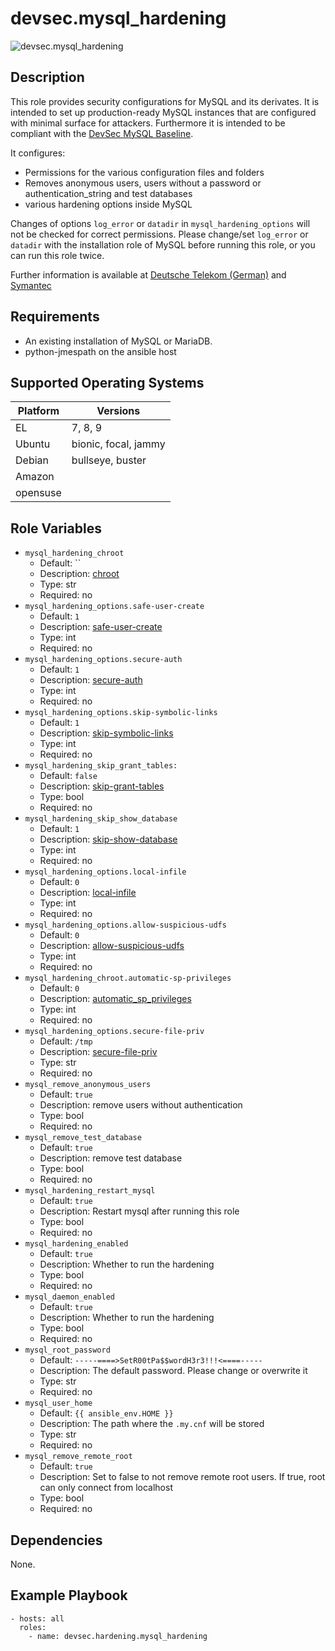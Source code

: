 # devsec.mysql_hardening

![devsec.mysql_hardening](https://github.com/dev-sec/ansible-collection-hardening/workflows/devsec.mysql_hardening/badge.svg)

## Description

This role provides security configurations for MySQL and its derivates. It is intended to set up production-ready MySQL instances that are configured with minimal surface for attackers. Furthermore it is intended to be compliant with the [DevSec MySQL Baseline](https://github.com/dev-sec/mysql-baseline).

It configures:

- Permissions for the various configuration files and folders
- Removes anonymous users, users without a password or authentication_string and test databases
- various hardening options inside MySQL

Changes of options `log_error` or `datadir` in `mysql_hardening_options` will not be checked for correct permissions. Please change/set `log_error` or `datadir` with the installation role of MySQL before running this role, or you can run this role twice.

Further information is available at [Deutsche Telekom (German)](http://www.telekom.com/static/-/155996/7/technische-sicherheitsanforderungen-si) and [Symantec](http://www.symantec.com/connect/articles/securing-mysql-step-step)

## Requirements

- An existing installation of MySQL or MariaDB.
- python-jmespath on the ansible host

<!-- BEGIN_ANSIBLE_DOCS -->
## Supported Operating Systems
| Platform | Versions |
| -------- | -------- |
| EL | 7, 8, 9 |
| Ubuntu | bionic, focal, jammy |
| Debian | bullseye, buster |
| Amazon |  |
| opensuse |  |

## Role Variables

* `mysql_hardening_chroot`
  * Default: ``
  * Description: [chroot](http://dev.mysql.com/doc/refman/5.7/en/server-options.html#option_mysqld_chroot)
  * Type: str
  * Required: no
* `mysql_hardening_options.safe-user-create`
  * Default: `1`
  * Description: [safe-user-create](http://dev.mysql.com/doc/refman/5.7/en/server-options.html#option_mysqld_safe-user-create)
  * Type: int
  * Required: no
* `mysql_hardening_options.secure-auth`
  * Default: `1`
  * Description: [secure-auth](http://dev.mysql.com/doc/refman/5.7/en/server-options.html#option_mysqld_secure-auth)
  * Type: int
  * Required: no
* `mysql_hardening_options.skip-symbolic-links`
  * Default: `1`
  * Description: [skip-symbolic-links](http://dev.mysql.com/doc/refman/5.7/en/server-options.html#option_mysqld_symbolic-links)
  * Type: int
  * Required: no
* `mysql_hardening_skip_grant_tables:`
  * Default: `false`
  * Description: [skip-grant-tables](https://dev.mysql.com/doc/refman/5.7/en/server-options.html#option_mysqld_skip-grant-tables)
  * Type: bool
  * Required: no
* `mysql_hardening_skip_show_database`
  * Default: `1`
  * Description: [skip-show-database](http://dev.mysql.com/doc/refman/5.7/en/server-options.html#option_mysqld_skip-show-database)
  * Type: int
  * Required: no
* `mysql_hardening_options.local-infile`
  * Default: `0`
  * Description: [local-infile](http://dev.mysql.com/doc/refman/5.7/en/server-system-variables.html#sysvar_local_infile)
  * Type: int
  * Required: no
* `mysql_hardening_options.allow-suspicious-udfs`
  * Default: `0`
  * Description: [allow-suspicious-udfs](https://dev.mysql.com/doc/refman/5.7/en/server-options.html#option_mysqld_allow-suspicious-udfs)
  * Type: int
  * Required: no
* `mysql_hardening_chroot.automatic-sp-privileges`
  * Default: `0`
  * Description: [automatic_sp_privileges](https://dev.mysql.com/doc/refman/5.7/en/server-system-variables.html#sysvar_automatic_sp_privileges)
  * Type: int
  * Required: no
* `mysql_hardening_options.secure-file-priv`
  * Default: `/tmp`
  * Description: [secure-file-priv](https://dev.mysql.com/doc/refman/5.7/en/server-options.html#option_mysqld_secure-file-priv)
  * Type: str
  * Required: no
* `mysql_remove_anonymous_users`
  * Default: `true`
  * Description: remove users without authentication
  * Type: bool
  * Required: no
* `mysql_remove_test_database`
  * Default: `true`
  * Description: remove test database
  * Type: bool
  * Required: no
* `mysql_hardening_restart_mysql`
  * Default: `true`
  * Description: Restart mysql after running this role
  * Type: bool
  * Required: no
* `mysql_hardening_enabled`
  * Default: `true`
  * Description: Whether to run the hardening
  * Type: bool
  * Required: no
* `mysql_daemon_enabled`
  * Default: `true`
  * Description: Whether to run the hardening
  * Type: bool
  * Required: no
* `mysql_root_password`
  * Default: `-----====>SetR00tPa$$wordH3r3!!!<====-----`
  * Description: The default password. Please change or overwrite it
  * Type: str
  * Required: no
* `mysql_user_home`
  * Default: `{{ ansible_env.HOME }}`
  * Description: The path where the `.my.cnf` will be stored
  * Type: str
  * Required: no
* `mysql_remove_remote_root`
  * Default: `true`
  * Description: Set to false to not remove remote root users. If true, root can only connect from localhost
  * Type: bool
  * Required: no

## Dependencies

None.

## Example Playbook

```
- hosts: all
  roles:
    - name: devsec.hardening.mysql_hardening
```
<!-- END_ANSIBLE_DOCS -->

